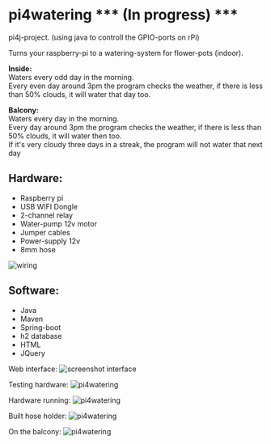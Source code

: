 # pi4watering *** (In progress) ***
pi4j-project. (using java to controll the GPIO-ports on rPi)

Turns your raspberry-pi to a watering-system for flower-pots (indoor).

<b>Inside:</b><br/>
Waters every odd day in the morning.<br>
Every even day around 3pm the program checks the weather, if there is less than 50% clouds, it will water that day too.

<b>Balcony:</b><br/>
Waters every day in the morning.<br/>
Every day around 3pm the program checks the weather, if there is less than 50% clouds, it will water then too.<br/>
If it's very cloudy three days in a streak, the program will not water that next day<br/>

<h2>Hardware:</h2>
<ul>
<li>
  Raspberry pi
</li>
<li>
  USB WIFI Dongle
</li>
<li>
  2-channel relay
</li>
<li>
  Water-pump 12v motor
</li>
<li>
  Jumper cables
</li>
<li>
  Power-supply 12v
</li>
<li>
  8mm hose
</li>
</ul>

![wiring](https://dl.dropboxusercontent.com/u/6055409/pi4watering.jpg)

<h2>Software:</h2>
<ul>
<li>
  Java
</li>
<li>
  Maven
</li>
<li>
Spring-boot
</li>
<li>
h2 database
</li>
<li>
  HTML
</li>
<li>
  JQuery
</li>
</ul>

Web interface:
![screenshot interface](https://dl.dropboxusercontent.com/u/6055409/pi4watering%20screenshot1.png)

Testing hardware:
![pi4watering](https://dl.dropboxusercontent.com/u/6055409/pi4watering1.JPG)

Hardware running:
![pi4watering](https://dl.dropboxusercontent.com/u/6055409/pi4watering2.JPG)

Built hose holder: 
![pi4watering](https://dl.dropboxusercontent.com/u/6055409/pi4watering3.JPG)

On the balcony: 
![pi4watering](https://dl.dropboxusercontent.com/u/6055409/pi4watering4.JPG)
